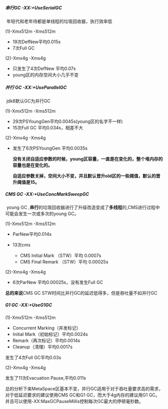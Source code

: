 ##### **串行GC** -XX:+UseSerialGC

​	年轻代和老年待都是单线程的垃圾回收器，执行效率低

(1)-Xmx512m -Xms512m

- 19次DefNew平均0.015s
- 7次Full GC

(2)-Xmx4g -Xms4g

- 只发生了4次DefNew 平均0.07s
- young区的内存空间大小几乎不变

##### **并行 GC** -XX:+UseParallelGC

​	jdk8默认GC为并行GC

(1)-Xmx512m -Xms512m

- 29次PSYoungGen平均0.0045s(young区的名字不一样)
- 15次Full GC 平均0.034s，相差不大

(2)-Xmx4g -Xms4g

- 发生了6次PSYoungGen 平均0.0035s

  **没有关闭自适应参数的时候，young区容量，一直是在变化的，整个堆内存的容量也是在变化的。**

  **自适应参数关掉，空间大小不变，并且默认晋升old区的一些阈值，默认的晋升阈值是15。**

##### **CMS GC** -XX:+UseConcMarkSweepGC

​	young GC ,**串行**的垃圾回收器进行了升级改造变成了**多线程**的,CMS进行过程中可能会发生一次或多次的young GC。

(1)-Xmx512m -Xms512m

- ParNew平均0.014s


- 13次cms 
  - CMS Initial Mark （STW）平均 0.0007s
  - CMS Final Remark  （STW）平均 0.00025s

(2)-Xmx4g -Xms4g

- 6次ParNew 平均0.00025s，没有发生Full GC

**总的来说**CMS  GC STW时间比并行GC的延迟低得多，但是吞吐量不如并行GC

##### **G1 GC** -XX:+UseG1GC

(1)-Xmx512m -Xms512m

-   Concurrent Marking（并发标记）
  - Initial Mark（初始标记）平均0.0024s
  - Remark（再次标记）平均0.0014s
  - Cleanup（清理）平均0.0017s

发生了4次Full GC平均0.03s

(2)-Xmx4g -Xms4g

发生了11次Evacuation Pause,平均0.011s

总的分析下来MetaSpace区基本不变，并行GC适用于对于吞吐量要求高的需求，对于低延迟要求的建议使用CMS GC和G1 GC，而大于4g内存的建议用G1 GC。并且可以使用-XX:MaxGCPauseMillis控制每次GC最大的停顿毫秒数。















































